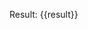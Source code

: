 <!-- xmd:
set part1 = "hello"
set part2 = "world"
set result = part1 + " " + part2
-->

Result: {{result}}